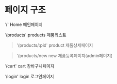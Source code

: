 # 페이지 구조
'/' Home 메인페이지

'/products' products 제품리스트 

>  '/products/:pid' product 제품상세페이지

>   '/products/new new 제품등록페이지(admin페이지)

'/cart' cart 장바구니페이지

'/login' login 로그인페이지
